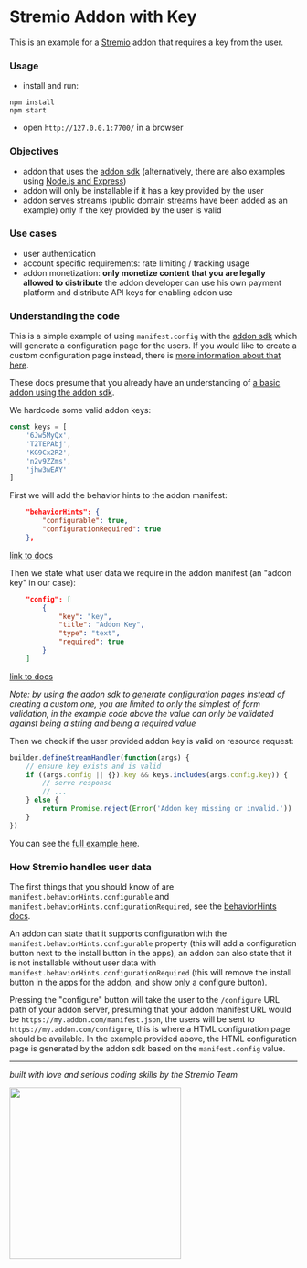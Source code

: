 # Stremio Addon with Key

This is an example for a [Stremio](https://stremio.com/) addon that requires a key from the user.

### Usage

- install and run:
```
npm install
npm start
```
- open `http://127.0.0.1:7700/` in a browser

### Objectives

- addon that uses the [addon sdk](https://github.com/Stremio/stremio-addon-sdk) (alternatively, there are also examples using [Node.js and Express](https://github.com/Stremio/stremio-addon-sdk/blob/master/docs/advanced.md#using-user-data-in-addons))
- addon will only be installable if it has a key provided by the user
- addon serves streams (public domain streams have been added as an example) only if the key provided by the user is valid

### Use cases

- user authentication
- account specific requirements: rate limiting / tracking usage
- addon monetization: **only monetize content that you are legally allowed to distribute** the addon developer can use his own payment platform and distribute API keys for enabling addon use

### Understanding the code

This is a simple example of using `manifest.config` with the [addon sdk](https://github.com/Stremio/stremio-addon-sdk) which will generate a configuration page for the users. If you would like to create a custom configuration page instead, there is [more information about that here](https://github.com/Stremio/stremio-addon-sdk/blob/master/docs/advanced.md#using-user-data-in-addons).

These docs presume that you already have an understanding of [a basic addon using the addon sdk](https://github.com/Stremio/addon-helloworld).

We hardcode some valid addon keys:
```javascript
const keys = [
    '6Jw5MyQx',
    'T2TEPAbj',
    'KG9Cx2R2',
    'n2v9ZZms',
    'jhw3wEAY'
]
```

First we will add the behavior hints to the addon manifest:
```json
    "behaviorHints": {
        "configurable": true,
        "configurationRequired": true
    },
```
[link to docs](https://github.com/Stremio/stremio-addon-sdk/blob/master/docs/api/responses/manifest.md#other-metadata)

Then we state what user data we require in the addon manifest (an "addon key" in our case):
```json
    "config": [
        {
            "key": "key",
            "title": "Addon Key",
            "type": "text",
            "required": true
        }
    ]
```
[link to docs](https://github.com/Stremio/stremio-addon-sdk/blob/master/docs/api/responses/manifest.md#user-data)

*Note: by using the addon sdk to generate configuration pages instead of creating a custom one, you are limited to only the simplest of form validation, in the example code above the value can only be validated against being a string and being a required value*

Then we check if the user provided addon key is valid on resource request:
```javascript
builder.defineStreamHandler(function(args) {
    // ensure key exists and is valid
    if ((args.config || {}).key && keys.includes(args.config.key)) {
        // serve response
        // ...
    } else {
        return Promise.reject(Error('Addon key missing or invalid.'))
    }
})
```

You can see the [full example here](https://github.com/Stremio/stremio-addon-with-key/blob/main/addon.js).

### How Stremio handles user data

The first things that you should know of are `manifest.behaviorHints.configurable` and `manifest.behaviorHints.configurationRequired`, see the [behaviorHints docs](https://github.com/Stremio/stremio-addon-sdk/blob/master/docs/api/responses/manifest.md#other-metadata).

An addon can state that it supports configuration with the `manifest.behaviorHints.configurable` property (this will add a configuration button next to the install button in the apps), an addon can also state that it is not installable without user data with `manifest.behaviorHints.configurationRequired` (this will remove the install button in the apps for the addon, and show only a configure button).

Pressing the "configure" button will take the user to the `/configure` URL path of your addon server, presuming that your addon manifest URL would be `https://my.addon.com/manifest.json`, the users will be sent to `https://my.addon.com/configure`, this is where a HTML configuration page should be available. In the example provided above, the HTML configuration page is generated by the addon sdk based on the `manifest.config` value.

---

_built with love and serious coding skills by the Stremio Team_

<img src="https://blog.stremio.com/wp-content/uploads/2018/03/new-logo-cat-blog.jpg" width="300" />